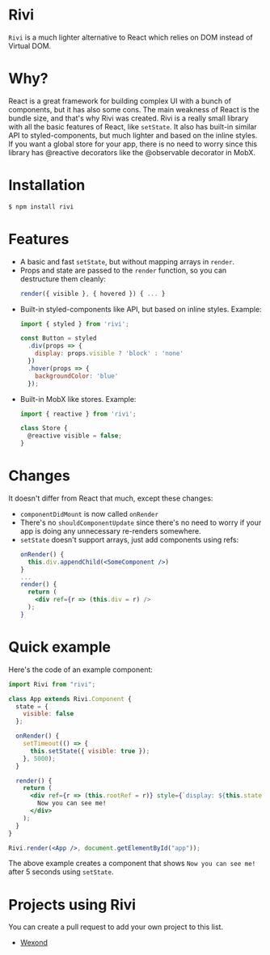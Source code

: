 # Rivi
`Rivi` is a much lighter alternative to React which relies on DOM instead of Virtual DOM.

# Why?
React is a great framework for building complex UI with a bunch of components, but it has also some cons. 
The main weakness of React is the bundle size, and that's why Rivi was created. Rivi is a really small library with all the basic features of React, like `setState`. It also has built-in similar API to styled-components, but much lighter and based on the inline styles. If you want a global store for your app, there is no need to worry since this library has @reactive decorators like the @observable decorator in MobX.

# Installation
```bash
$ npm install rivi
```

# Features
- A basic and fast `setState`, but without mapping arrays in `render`.
- Props and state are passed to the `render` function, so you can destructure them cleanly:
  ```jsx
  render({ visible }, { hovered }) { ... }
  ```
- Built-in styled-components like API, but based on inline styles. Example:
  ```js
  import { styled } from 'rivi';
  
  const Button = styled
    .div(props => {
      display: props.visible ? 'block' : 'none'
    })
    .hover(props => {
      backgroundColor: 'blue'
    });
  ```
- Built-in MobX like stores. Example:
  ```js
  import { reactive } from 'rivi';
  
  class Store {
    @reactive visible = false;
  }
  ```
  
# Changes
It doesn't differ from React that much, except these changes:
- `componentDidMount` is now called `onRender`
- There's no `shouldComponentUpdate` since there's no need to worry if your app is doing any unnecessary re-renders somewhere.
- `setState` doesn't support arrays, just add components using refs:
  ```jsx
  onRender() {
    this.div.appendChild(<SomeComponent />)
  }
  ...
  render() {
    return (
      <div ref={r => (this.div = r) />
    );
  }
  ```

# Quick example
Here's the code of an example component:
```jsx
import Rivi from "rivi";

class App extends Rivi.Component {
  state = {
    visible: false
  };

  onRender() {
    setTimeout(() => {
      this.setState({ visible: true });
    }, 5000);
  }

  render() {
    return (
      <div ref={r => (this.rootRef = r)} style={`display: ${this.state.visible ? 'block' : 'none'}`}>
        Now you can see me!
      </div>
    );
  }
}

Rivi.render(<App />, document.getElementById("app"));
```
The above example creates a component that shows `Now you can see me!` after 5 seconds using `setState`.

# Projects using Rivi
You can create a pull request to add your own project to this list.
- [Wexond](https://github.com/wexond/wexond)
